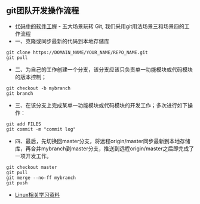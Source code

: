 ## git团队开发操作流程

* [代码中的软件工程](https://gitee.com/mengning997/se) - 五大场景玩转 Git, 我们采用git用法场景三和场景四的工作流程
* 一、克隆或同步最新的代码到本地存储库
```
git clone https://DOMAIN_NAME/YOUR_NAME/REPO_NAME.git
git pull
```
* 二、为自己的工作创建一个分支，该分支应该只负责单一功能模块或代码模块的版本控制；
```
git checkout -b mybranch
git branch
```
* 三、在该分支上完成某单一功能模块或代码模块的开发工作；多次进行如下操作：
```
git add FILES
git commit -m "commit log"
```
* 四、最后，先切换回master分支，将远程origin/master同步最新到本地存储库，再合并mybranch到master分支，推送到远程origin/master之后即完成了一项开发工作。
```
git checkout master
git pull
git merge --no-ff mybranch
git push
```
* [Linux相关学习资料](https://gitee.com/mengning997/linuxkernel/tree/master/ppt)